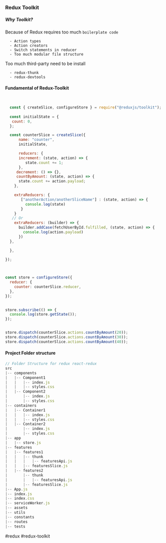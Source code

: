 ### Redux Toolkit

##### Why Toolkit?
 Because of Redux requires too much `boilerplate code`
 
      - Action types
      - Action creators 
      - Switch statements in reducer
      - Too much modular file structure  

 Too much third-party need to be install
 
      - redux-thunk
      - redux-devtools


#### Fundamental of Redux-Toolkit


```javascript


  const { createSlice, configureStore } = require("@reduxjs/toolkit");
  
  const initialState = {
   count: 0,
  };

  const counterSlice = createSlice({
      name: "counter",
      initialState,

      reducers: {
      increment: (state, action) => {
         state.count += 1;
      },
     decrement: () => {},
     countByAmount: (state, action) => {
      state.count += action.payload;
    },

    extraReducers: {
       ["anotherAction/anotherSliceName"] : (state, action) => {
         console.log(state)
       }
    } 
   // Or 
    extraReducers: (builder) => {  
      builder.addCase(fetchUserById.fulfilled, (state, action) => {  
        console.log(action.payload)
      })  
  },

  },

});

  

const store = configureStore({
  reducer: {
    counter: counterSlice.reducer,
  },
});

  
store.subscribe(() => {
  console.log(store.getState());
});


store.dispatch(counterSlice.actions.countByAmount(20));
store.dispatch(counterSlice.actions.countByAmount(30));
store.dispatch(counterSlice.actions.countByAmount(40));

```



#### Project Folder structure

```javascript
// Folder Structure for redux react-redux
src
|-- components
|   |-- Component1
|   |   |-- index.js
|   |   |-- styles.css
|   |-- Component2
|       |-- index.js
|       |-- styles.css
|-- containers
|   |-- Container1
|   |   |-- index.js
|   |   |-- styles.css
|   |-- Container2
|       |-- index.js
|       |-- styles.css
|-- app
|   |-- store.js
|-- features
|   |-- features1
|   |   |-- thunk
|   |   |   |-- featuresApi.js
|   |   |-- featuresSlice.js    
|   |-- features2
|       |-- thunk
|       |   |-- featuresApi.js
|       |-- featuresSlice.js 
|-- App.js
|-- index.js
|-- index.css
|-- serviceWorker.js
|-- assets
|-- utils
|-- constants
|-- routes
|-- tests
```

#redux #redux-toolkit 

